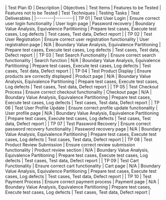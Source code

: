 | Test Plan ID | Description | Objectives | Test Items | Features to be Tested | Features not to be Tested | Test Techniques | Testing Tasks | Test Deliverables |
|---------|---------|
| TP 01   | Test User Login | Ensure correct user login functionality | User login page | Password recovery | Boundary Value Analysis, Equivalence Partitioning | Prepare test cases, Execute test cases, Log defects | Test cases, Test data, Defect report |
| TP 02   | Test User Registration | Ensure correct user registration functionality | User registration page | N/A | Boundary Value Analysis, Equivalence Partitioning | Prepare test cases, Execute test cases, Log defects | Test cases, Test data, Defect report |
| TP 03   | Test Search Functionality | Ensure correct search functionality | Search function | N/A | Boundary Value Analysis, Equivalence Partitioning | Prepare test cases, Execute test cases, Log defects | Test cases, Test data, Defect report |
| TP 04   | Test Product Display | Ensure products are correctly displayed | Product page | N/A | Boundary Value Analysis, Equivalence Partitioning | Prepare test cases, Execute test cases, Log defects | Test cases, Test data, Defect report |
| TP 05   | Test Checkout Process | Ensure correct checkout functionality | Checkout page | N/A | Boundary Value Analysis, Equivalence Partitioning | Prepare test cases, Execute test cases, Log defects | Test cases, Test data, Defect report |
| TP 06   | Test User Profile Update | Ensure correct profile update functionality | User profile page | N/A | Boundary Value Analysis, Equivalence Partitioning | Prepare test cases, Execute test cases, Log defects | Test cases, Test data, Defect report |
| TP 07   | Test Password Recovery | Ensure correct password recovery functionality | Password recovery page | N/A | Boundary Value Analysis, Equivalence Partitioning | Prepare test cases, Execute test cases, Log defects | Test cases, Test data, Defect report |
| TP 08   | Test Product Review Submission | Ensure correct review submission functionality | Product review section | N/A | Boundary Value Analysis, Equivalence Partitioning | Prepare test cases, Execute test cases, Log defects | Test cases, Test data, Defect report |
| TP 09   | Test Cart Functionality | Ensure correct cart functionality | Cart page | N/A | Boundary Value Analysis, Equivalence Partitioning | Prepare test cases, Execute test cases, Log defects | Test cases, Test data, Defect report |
| TP 10   | Test Payment Process | Ensure correct payment process | Payment page | N/A | Boundary Value Analysis, Equivalence Partitioning | Prepare test cases, Execute test cases, Log defects | Test cases, Test data, Defect report |
